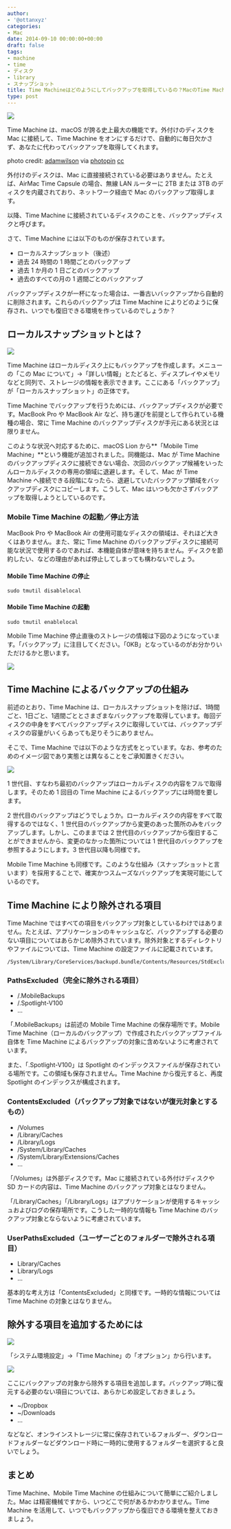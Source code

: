 ```yaml
---
author:
- '@ottanxyz'
categories:
- Mac
date: 2014-09-10 00:00:00+00:00
draft: false
tags:
- machine
- time
- ディスク
- library
- スナップショット
title: Time Machineはどのようにしてバックアップを取得しているの？MacのTime Machineの疑問徹底解説
type: post
---
```


![](140909-540ea71939214.jpg)

Time Machine は、macOS が誇る史上最大の機能です。外付けのディスクを Mac に接続して、Time Machine をオンにするだけで、自動的に毎日欠かさず、あなたに代わってバックアップを取得してくれます。

photo credit: [adamwilson](https://www.flickr.com/photos/adamwilson/3241009989/) via [photopin](http://photopin.com) [cc](http://creativecommons.org/licenses/by-nc-nd/2.0/)

外付けのディスクは、Mac に直接接続されている必要はありません。たとえば、AirMac Time Capsule の場合、無線 LAN ルーターに 2TB または 3TB のディスクを内蔵されており、ネットワーク経由で Mac のバックアップ取得します。

以降、Time Machine に接続されているディスクのことを、バックアップディスクと呼びます。

さて、Time Machine には以下のものが保存されています。

- ローカルスナップショット（後述）
- 過去 24 時間の 1 時間ごとのバックアップ
- 過去 1 か月の 1 日ごとのバックアップ
- 過去のすべての月の 1 週間ごとのバックアップ

バックアップディスクが一杯になった場合は、一番古いバックアップから自動的に削除されます。これらのバックアップは Time Machine によりどのように保存され、いつでも復旧できる環境を作っているのでしょうか？

## ローカルスナップショットとは？

![](140910-54105697c5965.png)

Time Machine はローカルディスク上にもバックアップを作成します。メニューの「この Mac について」→「詳しい情報」とたどると、ディスプレイやメモリなどと同列で、ストレージの情報を表示できます。ここにある「バックアップ」が「ローカルスナップショット」の正体です。

Time Machine でバックアップを行うためには、バックアップディスクが必要です。MacBook Pro や MacBook Air など、持ち運びを前提として作られている機種の場合、常に Time Machine のバックアップディスクが手元にある状況とは限りません。

このような状況へ対応するために、macOS Lion から**「Mobile Time Machine」**という機能が追加されました。同機能は、Mac が Time Machine のバックアップディスクに接続できない場合、次回のバックアップ候補をいったんローカルディスクの専用の領域に退避します。そして、Mac が Time Machine へ接続できる段階になったら、退避していたバックアップ領域をバックアップディスクにコピーします。こうして、Mac はいつも欠かさずバックアップを取得しようとしているのです。

### Mobile Time Machine の起動／停止方法

MacBook Pro や MacBook Air の使用可能なディスクの領域は、それほど大きくはありません。また、常に Time Machine のバックアップディスクに接続可能な状況で使用するのであれば、本機能自体が意味を持ちません。ディスクを節約したい、などの理由があれば停止してしまっても構わないでしょう。

#### Mobile Time Machine の停止

    sudo tmutil disablelocal

#### Mobile Time Machine の起動

    sudo tmutil enablelocal

Mobile Time Machine 停止直後のストレージの情報は下図のようになっています。「バックアップ」に注目してください。「0KB」となっているのがお分かりいただけるかと思います。

![](140910-54105698e321d.png)

## Time Machine によるバックアップの仕組み

前述のとおり、Time Machine は、ローカルスナップショットを除けば、1時間ごと、1日ごと、1週間ごととさまざまなバックアップを取得しています。毎回ディスクの中身をすべてバックアップディスクに取得していては、バックアップディスクの容量がいくらあっても足りそうにありません。

そこで、Time Machine では以下のような方式をとっています。なお、参考のためのイメージ図であり実態とは異なることをご承知置きください。

![](140910-54105699b962d.png)

1 世代目、すなわち最初のバックアップはローカルディスクの内容をフルで取得します。そのため 1 回目の Time Machine によるバックアップには時間を要します。

2 世代目のバックアップはどうでしょうか。ローカルディスクの内容をすべて取得するのではなく、1 世代目のバックアップから変更のあった箇所のみをバックアップします。しかし、このままでは 2 世代目のバックアップから復旧することができませんから、変更のなかった箇所については 1 世代目のバックアップを参照するようにします。3 世代目以降も同様です。

Mobile Time Machine も同様です。このような仕組み（スナップショットと言います）を採用することで、確実かつスムーズなバックアップを実現可能にしているのです。

## Time Machine により除外される項目

Time Machine ではすべての項目をバックアップ対象としているわけではありません。たとえば、アプリケーションのキャッシュなど、バックアップする必要のない項目についてはあらかじめ除外されています。除外対象とするディレクトリやファイルについては、Time Machine の設定ファイルに記載されています。

    /System/Library/CoreServices/backupd.bundle/Contents/Resources/StdExclusions.plist

### PathsExcluded（完全に除外される項目）

- /.MobileBackups
- /.Spotlight-V100
- ...

「.MobileBackups」は前述の Mobile Time Machine の保存場所です。Mobile Time Machine（ローカルのバックアップ）で作成されたバックアップファイル自体を Time Machine によるバックアップの対象に含めないように考慮されています。

また、「.Spotlight-V100」は Spotlight のインデックスファイルが保存されている場所です。この領域も保存されません。Time Machine から復元すると、再度 Spotlight のインデックスが構成されます。

### ContentsExcluded（バックアップ対象ではないが復元対象とするもの）

- /Volumes
- /Library/Caches
- /Library/Logs
- /System/Library/Caches
- /System/Library/Extensions/Caches
- …

「/Volumes」は外部ディスクです。Mac に接続されている外付けディスクや SD カードの内容は、Time Machine のバックアップ対象とはなりません。

「/Library/Caches」「/Library/Logs」はアプリケーションが使用するキャッシュおよびログの保存場所です。こうした一時的な情報も Time Machine のバックアップ対象とならないように考慮されています。

### UserPathsExcluded（ユーザーごとのフォルダーで除外される項目）

- Library/Caches
- Library/Logs
- …

基本的な考え方は「ContentsExcluded」と同様です。一時的な情報については Time Machine の対象とはなりません。

## 除外する項目を追加するためには

![](140910-5410569c2b0ee.png)

「システム環境設定」→「Time Machine」の「オプション」から行います。

![](140910-5410569eafe0f.png)

ここにバックアップの対象から除外する項目を追加します。バックアップ時に復元する必要のない項目については、あらかじめ設定しておきましょう。

- ~/Dropbox
- ~/Downloads
- …

などなど、オンラインストレージに常に保存されているフォルダー、ダウンロードフォルダーなどダウンロード時に一時的に使用するフォルダーを選択すると良いでしょう。

## まとめ

Time Machine、Mobile Time Machine の仕組みについて簡単にご紹介しました。Mac は精密機械ですから、いつどこで何があるかわかりません。Time Machine を活用して、いつでもバックアップから復旧できる環境を整えておきましょう。
